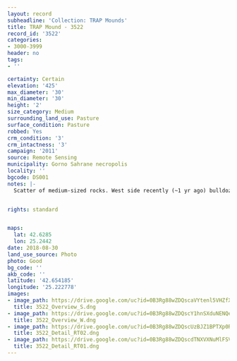 ```yaml
---
layout: record
subheadline: 'Collection: TRAP Mounds'
title: TRAP Mound - 3522
record_id: '3522'
categories:
- 3000-3999
header: no
tags:
- ''

certainty: Certain
elevation: '425'
max_diameter: '30'
min_diameter: '30'
height: '2'
size_category: Medium
surrounding_land_use: Pasture
surface_condition: Pasture
robbed: Yes
crm_condition: '3'
crm_intactness: '3'
campaign: '2011'
source: Remote Sensing
municipality: Gorno Sahrane necropolis
locality: ''
bgcode: DS001
notes: |-
  Scatter of medium-sized rocks. West side recently (~1 yr ago) bulldozed. Large hole filled with rubbish on N side and some old robbers' trench's. Urgent conservation recommended.


rights: standard


maps:
  lat: 42.6285
  lon: 25.2442
date: 2018-08-30
land_use_source: Photo
photo: Good
bg_code: ''
akb_code: ''
latitude: '42.654185'
longitude: '25.222778'
images:
- image_path: https://drive.google.com/uc?id=0B3Rg88wZDQscaVYtenl5VHZfXzg
  title: 3522_Overview_S.dng
- image_path: https://drive.google.com/uc?id=0B3Rg88wZDQscY1hnSXduNENQeFU
  title: 3522_Overview_W.dng
- image_path: https://drive.google.com/uc?id=0B3Rg88wZDQscUzBJZ1BPTXp0RU0
  title: 3522_Detail_RT02.dng
- image_path: https://drive.google.com/uc?id=0B3Rg88wZDQscdTNXVXNuMlFSVm8
  title: 3522_Detail_RT01.dng
---
```

